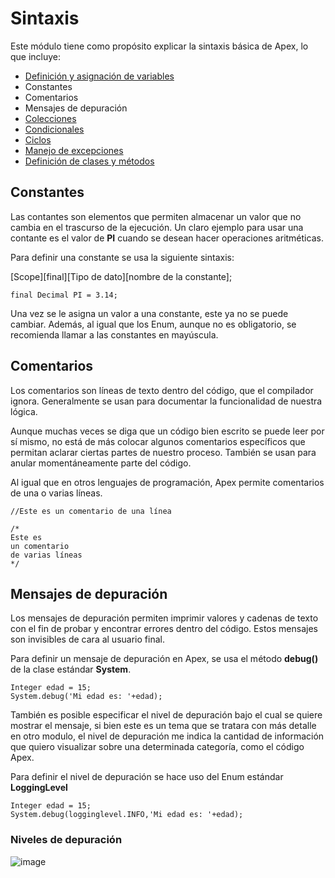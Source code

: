 # Sintaxis

Este módulo tiene como propósito explicar la sintaxis básica de Apex, lo que incluye:

- [Definición y asignación de variables]() 
- Constantes
- Comentarios
- Mensajes de depuración
- [Colecciones]()
- [Condicionales]()
- [Ciclos]()
- [Manejo de excepciones]()
- [Definición de clases y métodos]()

## Constantes

Las contantes son elementos que permiten almacenar un valor que no cambia en el trascurso de la ejecución. Un claro ejemplo para usar una contante es el valor de **PI** cuando se desean hacer operaciones aritméticas. 

Para definir una constante se usa la siguiente sintaxis:

[Scope][final][Tipo de dato][nombre de la constante];

```Apex
final Decimal PI = 3.14;
``` 

Una vez se le asigna un valor a una constante, este ya no se puede cambiar. Además, al igual que los Enum, aunque no es obligatorio, se recomienda llamar a las constantes en mayúscula. 

## Comentarios

Los comentarios son líneas de texto dentro del código, que el compilador ignora. Generalmente se usan para documentar la funcionalidad de nuestra lógica. 

Aunque muchas veces se diga que un código bien escrito se puede leer por sí mismo, no está de más colocar algunos comentarios específicos que permitan aclarar ciertas partes de nuestro proceso. También se usan para anular momentáneamente parte del código. 

Al igual que en otros lenguajes de programación, Apex permite comentarios de una o varias líneas.

```Apex
//Este es un comentario de una línea

/*
Este es 
un comentario
de varias líneas
*/
``` 
## Mensajes de depuración

Los mensajes de depuración permiten imprimir valores y cadenas de texto con el fin de probar y encontrar errores dentro del código. Estos mensajes son invisibles de cara al usuario final. 

Para definir un mensaje de depuración en Apex, se usa el método **debug()** de la clase estándar **System**.

```Apex
Integer edad = 15;
System.debug('Mi edad es: '+edad);
``` 
También es posible especificar el nivel de depuración bajo el cual se quiere mostrar el mensaje, si bien este es un tema que se tratara con más detalle en otro modulo, 
el nivel de depuración me indica la cantidad de información que quiero visualizar sobre una determinada categoría, como el código Apex. 

Para definir el nivel de depuración se hace uso del Enum estándar **LoggingLevel**

```Apex
Integer edad = 15;
System.debug(logginglevel.INFO,'Mi edad es: '+edad);
``` 
### Niveles de depuración

![image](https://user-images.githubusercontent.com/100179095/178518876-911e25ae-25c2-4e0c-bc62-e324bd94afac.png)









